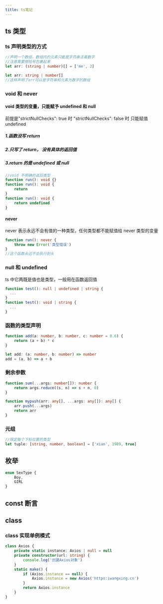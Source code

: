 ```yaml
---
title: ts笔记
---
```


## ts 类型

### ts 声明类型的方式

```ts
//声明一个数组，数组内的元素只能是字符串活着数字
//注意需要用括号包裹起来
let arr: (string | number)[] = ['me', 2]

let arr: string | number[]
//这样声明了arr可以是字符串和元素为数字的数组
```

### void 和 never

#### void 类型的变量，只能赋予 undefined 和 null

前提是"strictNullChecks": true 时
"strictNullChecks": false 时 只能赋值 undefined

##### 1.函数没写 return

##### 2.只写了 return， 没有具体的返回值

##### 3.return 的是 undefined 或 null

```ts
//void 不明确的返回类型
function run(): void {}
function run(): void {
    return
}
function run(): void {
    return undefined
}
```

#### never

never 表示永远不会有值的一种类型，任何类型都不能赋值给 never 类型的变量

```ts
function run(): never {
    throw new Error('类型错误')
}
//这个函数永远不会执行到头
```

### null 和 undefined

ts 中它两既是值也是类型，一般用在函数返回值

```ts
function test(): null | undefined | string {
  ...
}
function test(): void | string {
  ...
}
```

### 函数的类型声明

```ts
function add(a: number, b: number, c: number = 0.6) {
    return (a + b) * c
}

let add: (a: number, b: number) => number
add = (a, b) => a + b
```

### 剩余参数

```ts
function sum(...args: number[]): number {
    return args.reduce((s, n) => s + n, 0)
}

function mypush(arr: any[], ...args: any[]): any[] {
    arr.push(...args)
    return arr
}
```

### 元组

```ts
//限定每个下标位置的类型
let tuple: [string, number, boolean] = ['xian', 1989, true]
```

## 枚举

```ts
enum SexType {
    Boy,
    GIRL
}
```

## const 断言

## class

### class 实现单例模式

```ts
class Axios {
    private static instance: Axios | null = null
    private constructor(url: string) {
        console.log('创建Axios对象')
    }
    static make() {
        if (Axios.instance == null) {
            Axios.instance = new Axios('https:iwangxing.cn')
        }
        return Axios.instance
    }
}
```
